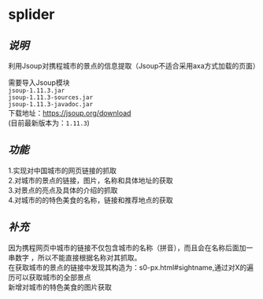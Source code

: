 # splider
*说明*  
------  
利用Jsoup对携程城市的景点的信息提取（Jsoup不适合采用axa方式加载的页面）  

需要导入Jsoup模块  
`jsoup-1.11.3.jar`  
`jsoup-1.11.3-sources.jar`  
`jsoup-1.11.3-javadoc.jar`  
下载地址：https://jsoup.org/download  
(目前最新版本为：`1.11.3`)  

*功能*  
------  
1.实现对中国城市的网页链接的抓取  
2.对城市的景点的链接，图片，名称和具体地址的获取  
3.对景点的亮点及具体的介绍的抓取  
4.对城市的的特色美食的名称，链接和推荐地点的获取

*补充*  
------  
因为携程网页中城市的链接不仅包含城市的名称（拼音），而且会在名称后面加一串数字 ，所以不能直接根据名称对其抓取。  
在获取城市的景点的链接中发现其构造为：s0-px.html#sightname,通过对X的遍历可以获取城市的全部景点  
新增对城市的特色美食的图片获取
